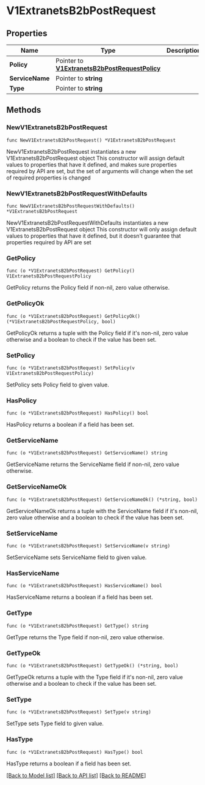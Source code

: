 # V1ExtranetsB2bPostRequest

## Properties

Name | Type | Description | Notes
------------ | ------------- | ------------- | -------------
**Policy** | Pointer to [**V1ExtranetsB2bPostRequestPolicy**](V1ExtranetsB2bPostRequestPolicy.md) |  | [optional] 
**ServiceName** | Pointer to **string** |  | [optional] 
**Type** | Pointer to **string** |  | [optional] 

## Methods

### NewV1ExtranetsB2bPostRequest

`func NewV1ExtranetsB2bPostRequest() *V1ExtranetsB2bPostRequest`

NewV1ExtranetsB2bPostRequest instantiates a new V1ExtranetsB2bPostRequest object
This constructor will assign default values to properties that have it defined,
and makes sure properties required by API are set, but the set of arguments
will change when the set of required properties is changed

### NewV1ExtranetsB2bPostRequestWithDefaults

`func NewV1ExtranetsB2bPostRequestWithDefaults() *V1ExtranetsB2bPostRequest`

NewV1ExtranetsB2bPostRequestWithDefaults instantiates a new V1ExtranetsB2bPostRequest object
This constructor will only assign default values to properties that have it defined,
but it doesn't guarantee that properties required by API are set

### GetPolicy

`func (o *V1ExtranetsB2bPostRequest) GetPolicy() V1ExtranetsB2bPostRequestPolicy`

GetPolicy returns the Policy field if non-nil, zero value otherwise.

### GetPolicyOk

`func (o *V1ExtranetsB2bPostRequest) GetPolicyOk() (*V1ExtranetsB2bPostRequestPolicy, bool)`

GetPolicyOk returns a tuple with the Policy field if it's non-nil, zero value otherwise
and a boolean to check if the value has been set.

### SetPolicy

`func (o *V1ExtranetsB2bPostRequest) SetPolicy(v V1ExtranetsB2bPostRequestPolicy)`

SetPolicy sets Policy field to given value.

### HasPolicy

`func (o *V1ExtranetsB2bPostRequest) HasPolicy() bool`

HasPolicy returns a boolean if a field has been set.

### GetServiceName

`func (o *V1ExtranetsB2bPostRequest) GetServiceName() string`

GetServiceName returns the ServiceName field if non-nil, zero value otherwise.

### GetServiceNameOk

`func (o *V1ExtranetsB2bPostRequest) GetServiceNameOk() (*string, bool)`

GetServiceNameOk returns a tuple with the ServiceName field if it's non-nil, zero value otherwise
and a boolean to check if the value has been set.

### SetServiceName

`func (o *V1ExtranetsB2bPostRequest) SetServiceName(v string)`

SetServiceName sets ServiceName field to given value.

### HasServiceName

`func (o *V1ExtranetsB2bPostRequest) HasServiceName() bool`

HasServiceName returns a boolean if a field has been set.

### GetType

`func (o *V1ExtranetsB2bPostRequest) GetType() string`

GetType returns the Type field if non-nil, zero value otherwise.

### GetTypeOk

`func (o *V1ExtranetsB2bPostRequest) GetTypeOk() (*string, bool)`

GetTypeOk returns a tuple with the Type field if it's non-nil, zero value otherwise
and a boolean to check if the value has been set.

### SetType

`func (o *V1ExtranetsB2bPostRequest) SetType(v string)`

SetType sets Type field to given value.

### HasType

`func (o *V1ExtranetsB2bPostRequest) HasType() bool`

HasType returns a boolean if a field has been set.


[[Back to Model list]](../README.md#documentation-for-models) [[Back to API list]](../README.md#documentation-for-api-endpoints) [[Back to README]](../README.md)


